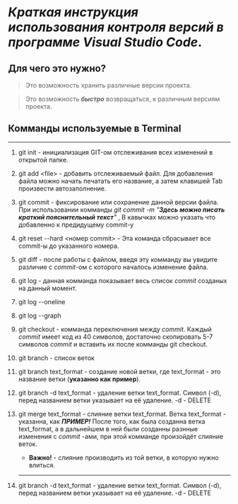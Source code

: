 # *Краткая инструкция использования контроля версий в программе Visual Studio Code*.



## Для чего это нужно?
> Это возможность хранить различные версии проекта.

> Это возможность ***быстро*** возвращаться, к различным версиям проекта. 









































## Комманды используемые в **Terminal**
---
1. git init - инициализация GIT-ом отслеживания всех изменений в открытой папке.

2. git add \<file> - добавить отслеживаемый файл. Для добавления файла можно начать печатать его название, а затем клавишей Tab произвести автозаполнение.

3. git commit - фиксирование или сохранение данной версии файла. При использовании комманды *git commit -m "__Здесь можно писать краткий пояснительный текст__"* , В кавычках можно указать что добавленно к предидущему commit-у
3. git reset --hard <номер commit> - Эта команда сбрасывает все commit-ы до указанного номера.

4. git diff - после работы с файлом, введя эту комманду вы увидите различие с *commit*-ом с которого началось изменение файла.

5. git log - данная комманда показывает весь список *commit* созданых на данный момент.
5. git log --oneline
5. git log --graph
6. git checkout - комманда переключения между *commit*. Каждый *commit* имеет код из 40 символов, достаточно скопировать 5-7 символов *commit* и вставить их после комманды git checkout.

7. git branch - список веток

8. git branch text_format - создание новой ветки, где text_format - это название ветки (**указанно как пример**).
8. git branch -d text_format - удаление ветки  text_format. Символ (-d), перед названием ветки указывает на её удаление. -d - DELETE
9. git merge text_format - слияние ветки text_format. Ветка text_format - указанна, как ***ПРИМЕР!*** После того, как была созданна ветка text_format, а в дальнейшем в ней были созданны разнные изменения с *commit* -ами, при этой комманде произойдёт слияние веток.
    * __Важно!__ - слияние производить из той ветки, в которую нужно влиться.
    ---
10. git branch -d text_format - удаление ветки  text_format. Символ (-d), перед названием ветки указывает на её удаление. -d - DELETE
